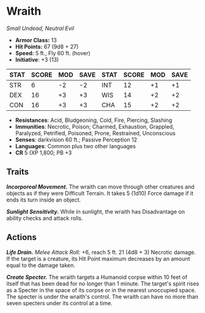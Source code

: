 # Wraith

*Small Undead, Neutral Evil*

- **Armor Class:** 13
- **Hit Points:** 67 (9d8 + 27)
- **Speed:** 5 ft., Fly 60 ft. (hover)
- **Initiative**: +3 (13)

|STAT|SCORE|MOD|SAVE|STAT|SCORE|MOD|SAVE|
| --- | --- | --- | ---- |---| --- | --- | ---- |
| STR | 6 | -2 | -2 | INT | 12 | +1 | +1 |
| DEX | 16 | +3 | +3 | WIS | 14 | +2 | +2 |
| CON | 16 | +3 | +3 | CHA | 15 | +2 | +2 |

- **Resistances**: Acid, Bludgeoning, Cold, Fire, Piercing, Slashing
- **Immunities**: Necrotic, Poison; Charmed, Exhaustion, Grappled, Paralyzed, Petrified, Poisoned, Prone, Restrained, Unconscious
- **Senses**: darkvision 60 ft.; Passive Perception 12
- **Languages**: Common plus two other languages
- **CR** 5 (XP 1,800; PB +3

## Traits

***Incorporeal Movement.*** The wraith can move through other creatures and objects as if they were Difficult Terrain. It takes 5 (1d10) Force damage if it ends its turn inside an object.

***Sunlight Sensitivity.*** While in sunlight, the wraith has Disadvantage on ability checks and attack rolls.


## Actions

***Life Drain.*** *Melee Attack Roll:* +6, reach 5 ft. 21 (4d8 + 3) Necrotic damage. If the target is a creature, its Hit Point maximum decreases by an amount equal to the damage taken.

***Create Specter.*** The wraith targets a Humanoid corpse within 10 feet of itself that has been dead for no longer than 1 minute. The target's spirit rises as a Specter in the space of its corpse or in the nearest unoccupied space. The specter is under the wraith's control. The wraith can have no more than seven specters under its control at a time.

